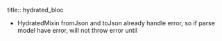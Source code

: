 title:: hydrated_bloc

- HydratedMixin fromJson and toJson already handle error, so if parse model have error, will not throw error until